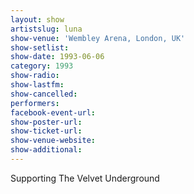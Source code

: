 ```yaml
---
layout: show
artistslug: luna
show-venue: 'Wembley Arena, London, UK'
show-setlist: 
show-date: 1993-06-06
category: 1993
show-radio: 
show-lastfm: 
show-cancelled: 
performers: 
facebook-event-url: 
show-poster-url: 
show-ticket-url: 
show-venue-website: 
show-additional: 
---
```


Supporting The Velvet Underground